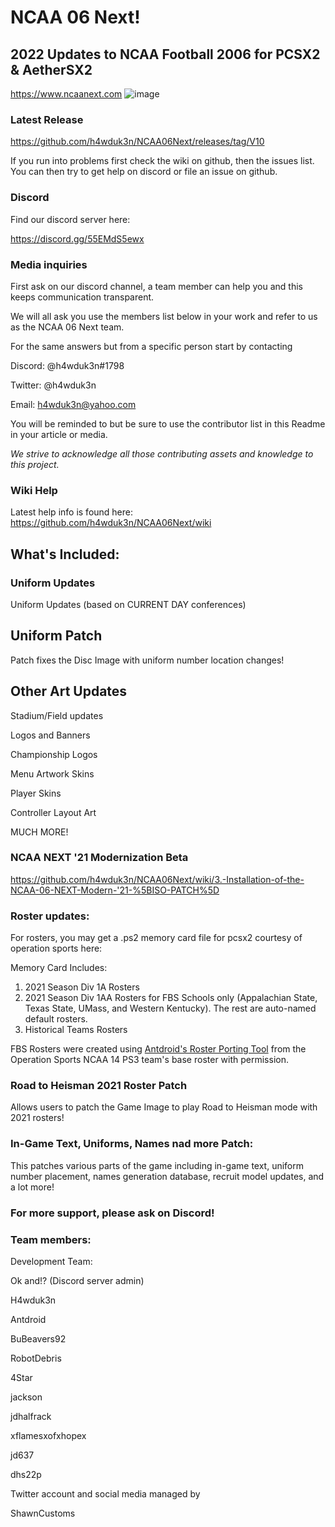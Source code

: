 # NCAA 06 Next!
## 2022 Updates to NCAA Football 2006 for PCSX2 & AetherSX2

https://www.ncaanext.com
![image](https://user-images.githubusercontent.com/19662073/173284638-6e6f6d13-1b71-4c03-8b89-fd78be80efdd.png)


### Latest Release

https://github.com/h4wduk3n/NCAA06Next/releases/tag/V10

If you run into problems first check the wiki on github, then the issues list. You can then try to get help on discord or file an issue on github.

### Discord

Find our discord server here:

https://discord.gg/55EMdS5ewx

### Media inquiries

First ask on our discord channel, a team member can help you and this keeps communication transparent.

We will all ask you use the members list below in your work and refer to us as the NCAA 06 Next team.

For the same answers but from a specific person start by contacting 

Discord: @h4wduk3n#1798

Twitter: @h4wduk3n

Email: h4wduk3n@yahoo.com

You will be reminded to but be sure to use the contributor list in this Readme in your article or media.

*We strive to acknowledge all those contributing assets and knowledge to this project.*

### Wiki Help

Latest help info is found here:
https://github.com/h4wduk3n/NCAA06Next/wiki

## What's Included:

### Uniform Updates

Uniform Updates (based on CURRENT DAY conferences)


## Uniform Patch

Patch fixes the Disc Image with uniform number location changes!

## Other Art Updates

Stadium/Field updates

Logos and Banners

Championship Logos

Menu Artwork Skins

Player Skins

Controller Layout Art

MUCH MORE!

### NCAA NEXT '21 Modernization Beta

https://github.com/h4wduk3n/NCAA06Next/wiki/3.-Installation-of-the-NCAA-06-NEXT-Modern-'21-%5BISO-PATCH%5D



### Roster updates:

For rosters, you may get a .ps2 memory card file for pcsx2 courtesy of operation sports here:

Memory Card Includes:
1. 2021 Season Div 1A Rosters 
2. 2021 Season Div 1AA Rosters for FBS Schools only (Appalachian State, Texas State, UMass, and Western Kentucky). The rest are auto-named default rosters.
3. Historical Teams Rosters

FBS Rosters were created using <a href=https://github.com/antdroidx/NCAA-Football-PS3-to-PS2-Roster-Porting-Tool>Antdroid's Roster Porting Tool</a> from the Operation Sports NCAA 14 PS3 team's base roster with permission.

### Road to Heisman 2021 Roster Patch

Allows users to patch the Game Image to play Road to Heisman mode with 2021 rosters!

### In-Game Text, Uniforms, Names nad more Patch:

This patches various parts of the game including in-game text, uniform number placement, names generation database, recruit model updates, and a lot more!


### For more support, please ask on Discord!

### Team members:

Development Team:

Ok and!? (Discord server admin)

H4wduk3n

Antdroid

BuBeavers92

RobotDebris

4Star

jackson

jdhalfrack

xflamesxofxhopex

jd637

dhs22p

Twitter account and social media managed by

ShawnCustoms


